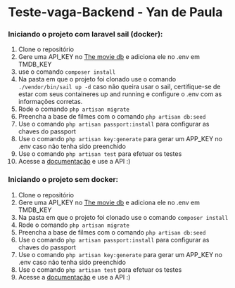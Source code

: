 # Teste-vaga-Backend - Yan de Paula

### Iniciando o projeto com laravel sail (docker):
1. Clone o repositório
1. Gere uma API_KEY no [The movie db](https://www.themoviedb.org/ "the movie db") e adiciona ele no .env em TMDB_KEY
1. use o comando `composer install`
1. Na pasta em que o projeto foi clonado use o comando `./vendor/bin/sail up -d` caso não queira usar o sail, certifique-se de estar com seus containeres up and running e configure o .env com as informações corretas.
1. Rode o comando `php artisan migrate`
1. Preencha a base de filmes com o comando `php artisan db:seed`
1. Use o comando `php artisan passport:install` para configurar as chaves do passport
1. Use o comando `php artisan key:generate` para gerar um APP_KEY no .env caso não tenha sido preenchido
1. Use o comando `php artisan test` para efetuar os testes
1. Acesse a [documentação](https://documenter.getpostman.com/view/4704378/TzCL99Gc "documentação") e use a API :)

### Iniciando o projeto sem docker:
1. Clone o repositório
1. Gere uma API_KEY no [The movie db](https://www.themoviedb.org/ "the movie db") e adiciona ele no .env em TMDB_KEY
1. Na pasta em que o projeto foi clonado use o comando `composer install`
1. Rode o comando `php artisan migrate`
1. Preencha a base de filmes com o comando `php artisan db:seed`
1. Use o comando `php artisan passport:install` para configurar as chaves do passport
1. Use o comando `php artisan key:generate` para gerar um APP_KEY no .env caso não tenha sido preenchido
1. Use o comando `php artisan test` para efetuar os testes
1. Acesse a [documentação](https://documenter.getpostman.com/view/4704378/TzCL99Gc "documentação") e use a API :)

